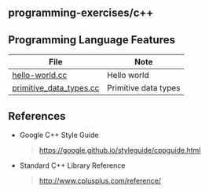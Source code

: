 ## programming-exercises/c++

## Programming Language Features
| File | Note
| --- | ---
| [hello-world.cc](hello-world.cc) | Hello world
| [primitive_data_types.cc](primitive_data_types.cc) | Primitive data types

## References
* Google C++ Style Guide
  > https://google.github.io/styleguide/cppguide.html
* Standard C++ Library Reference
  > http://www.cplusplus.com/reference/

